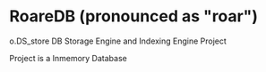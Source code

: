 # RoareDB (pronounced as "roar")
o.DS_store
DB Storage Engine and Indexing Engine Project

Project is a Inmemory Database

